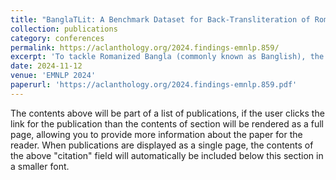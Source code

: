 ```yaml
---
title: "BanglaTLit: A Benchmark Dataset for Back-Transliteration of Romanized Bangla"
collection: publications
category: conferences
permalink: https://aclanthology.org/2024.findings-emnlp.859/
excerpt: 'To tackle Romanized Bangla (commonly known as Banglish), the most widely used text form on social media, we introduce BanglaTLit and BanglaTLit-PT — two large-scale datasets that fuel state-of-the-art performance in Banglish NLP. Our novel back-transliteration techniques and further-pretrained encoders unlock the full potential of this noisy yet rich linguistic resource.'
date: 2024-11-12
venue: 'EMNLP 2024'
paperurl: 'https://aclanthology.org/2024.findings-emnlp.859.pdf'
---
```


The contents above will be part of a list of publications, if the user clicks the link for the publication than the contents of section will be rendered as a full page, allowing you to provide more information about the paper for the reader. When publications are displayed as a single page, the contents of the above "citation" field will automatically be included below this section in a smaller font.